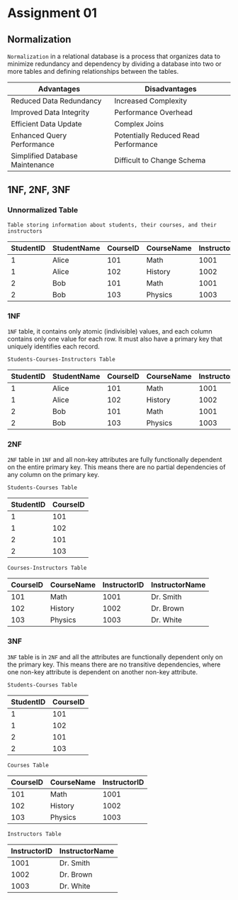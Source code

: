 # Assignment 01

## Normalization

`Normalization` in a relational database is a process that organizes data to minimize redundancy and dependency by dividing a database into two or more tables and defining relationships between the tables.

| Advantages | Disadvantages |
|-|-|
| Reduced Data Redundancy | Increased Complexity |
| Improved Data Integrity | Performance Overhead |
| Efficient Data Update | Complex Joins |
| Enhanced Query Performance | Potentially Reduced Read Performance |
| Simplified Database Maintenance |  Difficult to Change Schema |

## 1NF, 2NF, 3NF

### Unnormalized Table

`Table storing information about students, their courses, and their instructors`

| StudentID | StudentName | CourseID | CourseName | InstructorID | InstructorName |
|-----------|-------------|----------|------------|--------------|----------------|
| 1         | Alice       | 101      | Math       | 1001         | Dr. Smith      |
| 1         | Alice       | 102      | History    | 1002         | Dr. Brown      |
| 2         | Bob         | 101      | Math       | 1001         | Dr. Smith      |
| 2         | Bob         | 103      | Physics    | 1003         | Dr. White      |

### 1NF

`1NF` table, it contains only atomic (indivisible) values, and each column contains only one value for each row. It must also have a primary key that uniquely identifies each record.

`Students-Courses-Instructors Table`

| StudentID | StudentName | CourseID | CourseName | InstructorID | InstructorName |
|-----------|-------------|----------|------------|--------------|----------------|
| 1         | Alice       | 101      | Math       | 1001         | Dr. Smith      |
| 1         | Alice       | 102      | History    | 1002         | Dr. Brown      |
| 2         | Bob         | 101      | Math       | 1001         | Dr. Smith      |
| 2         | Bob         | 103      | Physics    | 1003         | Dr. White      |

### 2NF

`2NF` table in `1NF` and all non-key attributes are fully functionally dependent on the entire primary key. This means there are no partial dependencies of any column on the primary key.

`Students-Courses Table`

| StudentID | CourseID |
|-----------|----------|
| 1         | 101      |
| 1         | 102      |
| 2         | 101      |
| 2         | 103      |

`Courses-Instructors Table`

| CourseID | CourseName | InstructorID | InstructorName |
|----------|------------|--------------|----------------|
| 101      | Math       | 1001         | Dr. Smith      |
| 102      | History    | 1002         | Dr. Brown      |
| 103      | Physics    | 1003         | Dr. White      |

### 3NF

`3NF` table is in `2NF` and all the attributes are functionally dependent only on the primary key. This means there are no transitive dependencies, where one non-key attribute is dependent on another non-key attribute.

`Students-Courses Table`

| StudentID | CourseID |
|-----------|----------|
| 1         | 101      |
| 1         | 102      |
| 2         | 101      |
| 2         | 103      |

`Courses Table`

| CourseID | CourseName | InstructorID |
|----------|------------|--------------|
| 101      | Math       | 1001         |
| 102      | History    | 1002         |
| 103      | Physics    | 1003         |

`Instructors Table`

| InstructorID | InstructorName |
|--------------|----------------|
| 1001         | Dr. Smith      |
| 1002         | Dr. Brown      |
| 1003         | Dr. White      |